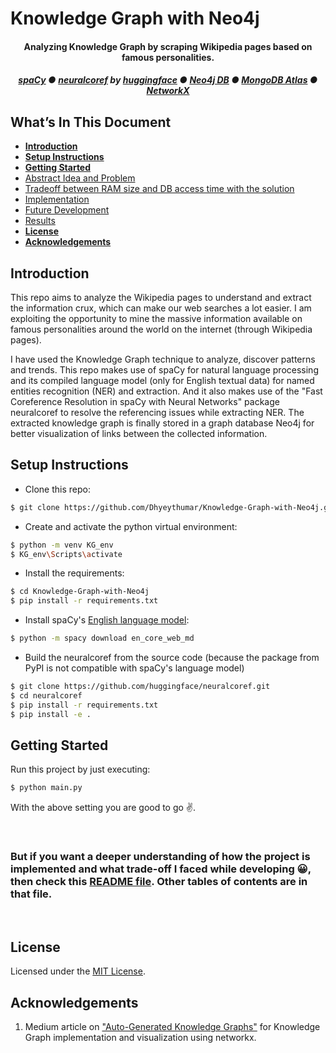 # Knowledge Graph with Neo4j

<h4 align="center">
Analyzing Knowledge Graph by scraping Wikipedia pages based on famous personalities.
</h4>

<h5 align="center">
    <a href="https://spacy.io/">spaCy</a>
    <span> ● </span>
    <a href="https://github.com/huggingface/neuralcoref">neuralcoref</a> by <a href="https://github.com/huggingface">huggingface</a>
    <span> ● </span>
    <a href="https://neo4j.com/">Neo4j DB</a>
    <span> ● </span>
    <a href="https://www.mongodb.com/cloud/atlas">MongoDB Atlas</a>
    <span> ● </span>
    <a href="https://networkx.org/">NetworkX</a>
</h5>


## What’s In This Document
- [**Introduction**](#introduction)
- [**Setup Instructions**](#setup-instructions)
- [**Getting Started**](#getting-started)
- [Abstract Idea and Problem](./implementation.md#abstract-idea-and-problem)
- [Tradeoff between RAM size and DB access time with the solution](./implementation.md#tradeoff-between-ram-size-and-db-access-time-with-the-solution)
- [Implementation](./implementation.md#implementation)
- [Future Development](./implementation.md#future-development)
- [Results](./implementation.md#results)
- [**License**](#license)
- [**Acknowledgements**](#acknowledgements)


## Introduction
This repo aims to analyze the Wikipedia pages to understand and extract the information crux, which can make our web searches a lot easier. I am exploiting the opportunity to mine the massive information available on famous personalities around the world on the internet (through Wikipedia pages).

I have used the Knowledge Graph technique to analyze, discover patterns and trends. This repo makes use of spaCy for natural language processing and its compiled language model (only for English textual data) for named entities recognition (NER) and extraction. And it also makes use of the "Fast Coreference Resolution in spaCy with Neural Networks" package neuralcoref to resolve the referencing issues while extracting NER. The extracted knowledge graph is finally stored in a graph database Neo4j for better visualization of links between the collected information.


## Setup Instructions
- Clone this repo:
```bash
$ git clone https://github.com/Dhyeythumar/Knowledge-Graph-with-Neo4j.git
```

- Create and activate the python virtual environment:
```bash
$ python -m venv KG_env
$ KG_env\Scripts\activate
```

- Install the requirements:
```bash
$ cd Knowledge-Graph-with-Neo4j
$ pip install -r requirements.txt
```

- Install spaCy's [English language model](https://spacy.io/models/en):
```bash
$ python -m spacy download en_core_web_md
```

- Build the neuralcoref from the source code (because the package from PyPI is not compatible with spaCy's language model)
```bash
$ git clone https://github.com/huggingface/neuralcoref.git
$ cd neuralcoref
$ pip install -r requirements.txt
$ pip install -e .
```


## Getting Started
Run this project by just executing:
```bash
$ python main.py
```
With the above setting you are good to go ✌.

<br />
<h3>
But if you want a deeper understanding of how the project is implemented and what trade-off I faced while developing 😀, then check this <a href="./implementation.md">README file</a>. Other tables of contents are in that file.
</h3>
<br />


## License
Licensed under the [MIT License](./LICENSE).


## Acknowledgements
1. Medium article on ["Auto-Generated Knowledge Graphs"](https://towardsdatascience.com/auto-generated-knowledge-graphs-92ca99a81121) for Knowledge Graph implementation and visualization using networkx.
